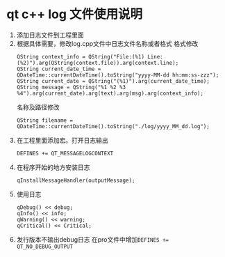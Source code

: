 # qt c++ log 文件使用说明
1. 添加日志文件到工程里面
2. 根据具体需要，修改log.cpp文件中日志文件名称或者格式
	格式修改
	```
	QString context_info = QString("File:(%1) Line:(%2)").arg(QString(context.file)).arg(context.line);
	QString current_date_time = QDateTime::currentDateTime().toString("yyyy-MM-dd hh:mm:ss-zzz");
	QString current_date = QString("(%1)").arg(current_date_time);
	QString message = QString("%1 %2 %3 %4").arg(current_date).arg(text).arg(msg).arg(context_info);
	```
	名称及路径修改
	```
	QString filename = QDateTime::currentDateTime().toString("./log/yyyy_MM_dd.log");
	```
3. 在工程里面添加宏。打开日志输出
	```
	DEFINES += QT_MESSAGELOGCONTEXT
	```
4.  在程序开始的地方安装日志
	```
	qInstallMessageHandler(outputMessage);
	```
5. 使用日志
	```
	qDebug() << debug;
	qInfo() << info;
	qWarning() << warning;
	qCritical() << Critical;
	```
6. 发行版本不输出debug日志
在pro文件中增加``DEFINES += QT_NO_DEBUG_OUTPUT``


<!--stackedit_data:
eyJoaXN0b3J5IjpbMTA5NTc4MjQ2OSwtOTk3MjMxODgyLDU4OT
ExMDMyNSwtOTYwOTQ5MDU3XX0=
-->